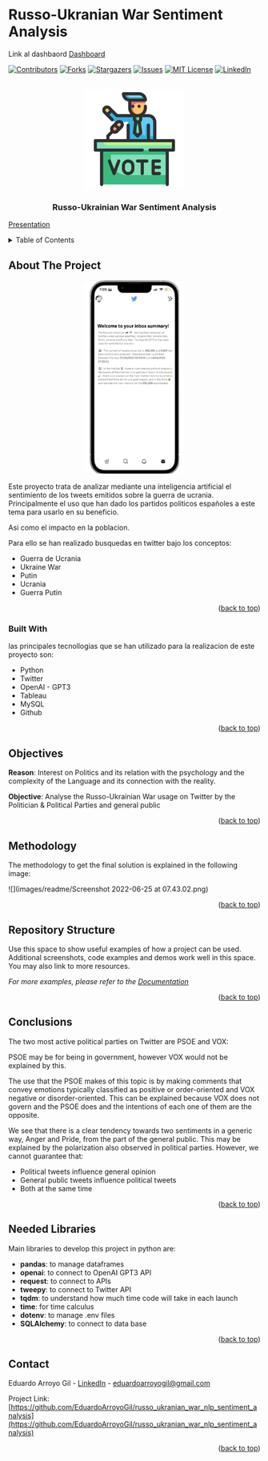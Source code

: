 # Russo-Ukranian War Sentiment Analysis

Link al dashbaord [Dashboard](https://public.tableau.com/app/profile/eduardo.arroyo.gil/viz/russo-ukranianwar-politicalsentimentanalysis/Summary?publish=yes)



<div id="top"></div>
<!--
*** Thanks for checking out the Best-README-Template. If you have a suggestion
*** that would make this better, please fork the repo and create a pull request
*** or simply open an issue with the tag "enhancement".
*** Don't forget to give the project a star!
*** Thanks again! Now go create something AMAZING! :D
-->



<!-- PROJECT SHIELDS -->
<!--
*** I'm using markdown "reference style" links for readability.
*** Reference links are enclosed in brackets [ ] instead of parentheses ( ).
*** See the bottom of this document for the declaration of the reference variables
*** for contributors-url, forks-url, etc. This is an optional, concise syntax you may use.
*** https://www.markdownguide.org/basic-syntax/#reference-style-links
-->
[![Contributors][contributors-shield]][contributors-url]
[![Forks][forks-shield]][forks-url]
[![Stargazers][stars-shield]][stars-url]
[![Issues][issues-shield]][issues-url]
[![MIT License][license-shield]][license-url]
[![LinkedIn][linkedin-shield]][linkedin-url]



<!-- PROJECT LOGO -->
<br />
<div align="center">
  <a href="https://github.com/EduardoArroyoGil/russo_ukranian_war_nlp_sentiment_analysis">
    <img src="images/readme/politician-icon.png" alt="Logo" width="200" height="200">
  </a>

  <h3 align="center">Russo-Ukrainian War Sentiment Analysis</h3>
</div>

[Presentation](https://docs.google.com/presentation/d/1fxxxqB1LBgWhg2PB84cYwxWtmVlDILNVrjqV_6a3i-Y/edit?usp=sharing)

<!-- TABLE OF CONTENTS -->
<details>
  <summary>Table of Contents</summary>
  <ol>
    <li>
      <a href="#about-the-project">About The Project</a>
      <ul>
        <li><a href="#built-with">Built With</a></li>
      </ul>
    </li>
    <li><a href="#getting-started">Objectives</a></li>
    <li><a href="#usage">Methodology</a></li>
    <li><a href="#roadmap">Repository Structure</a></li>
    <li><a href="#contributing">Conclusions</a></li>
    <li><a href="#contributing">Needed Libraries</a></li>
    <li><a href="#contributing">Contact</a></li>
  </ol>
</details>



<!-- ABOUT THE PROJECT -->
## About The Project
<div align="center">
  <a href="https://public.tableau.com/app/profile/eduardo.arroyo.gil/viz/russo-ukranianwar-politicalsentimentanalysis/Summary?publish=yes">
    <img src="images/readme/screenshot_project.png" alt="screenshot_project" width="200">
  </a>
</div>

Este proyecto trata de analizar mediante una inteligencia artificial el sentimiento 
de los tweets emitidos sobre la guerra de ucrania. Principalmente el uso que han dado
los partidos politicos españoles a este tema para usarlo en su beneficio.

Asi como el impacto en la poblacion.

Para ello se han realizado busquedas en twitter bajo los conceptos:

*  Guerra de Ucrania
* Ukraine War
* Putin
* Ucrania
* Guerra Putin

<p align="right">(<a href="#top">back to top</a>)</p>



### Built With

las principales tecnollogias que se han utilizado para la realizacion de este proyecto son:

* Python
* Twitter
* OpenAI - GPT3
* Tableau
* MySQL
* Github

<p align="right">(<a href="#top">back to top</a>)</p>

<!-- Objectives -->
## Objectives

**Reason**: Interest on Politics and its relation with the psychology and the complexity of the Language and its connection with the reality.

**Objective**: Analyse the Russo-Ukrainian War usage on Twitter by the Politician & Political Parties and general public

<p align="right">(<a href="#top">back to top</a>)</p>

<!-- Methodology -->
## Methodology

The methodology to get the final solution is explained in the following image:

![](images/readme/Screenshot 2022-06-25 at 07.43.02.png)

<p align="right">(<a href="#top">back to top</a>)</p>

<!-- Repository Structure -->
## Repository Structure

Use this space to show useful examples of how a project can be used. Additional screenshots, code examples and demos work well in this space. You may also link to more resources.

_For more examples, please refer to the [Documentation](https://example.com)_

<p align="right">(<a href="#top">back to top</a>)</p>

<!-- Conclusions -->
## Conclusions

The two most active political parties on Twitter are PSOE and VOX:

PSOE may be for being in government, however VOX would not be explained by this.

The use that the PSOE makes of this topic is by making comments that convey emotions typically classified as positive or order-oriented and VOX negative or disorder-oriented. This can be explained because VOX does not govern and the PSOE does and the intentions of each one of them are the opposite.

We see that there is a clear tendency towards two sentiments in a generic way, Anger and Pride, from the part of the general public. This may be explained by the polarization also observed in political parties. However, we cannot guarantee that:
* Political tweets influence general opinion
* General public tweets influence political tweets
* Both at the same time


<p align="right">(<a href="#top">back to top</a>)</p>


<!-- Needed Libraries -->
## Needed Libraries

Main libraries to develop this project in python are:
* **pandas**: to manage dataframes
* **openai**: to connect to OpenAI GPT3 API
* **request**: to connect to APIs
* **tweepy**: to connect to Twitter API
* **tqdm**: to understand how much time code will take in each launch
* **time**: for time calculus
* **dotenv**: to manage .env files
* **SQLAlchemy**: to connect to data base

<p align="right">(<a href="#top">back to top</a>)</p>

<!-- CONTACT -->
## Contact

Eduardo Arroyo Gil - [LinkedIn](https://www.linkedin.com/in/eduardo-arroyo/) - eduardoarroyogil@gmail.com

Project Link: [https://github.com/EduardoArroyoGil/russo_ukranian_war_nlp_sentiment_analysis](https://github.com/EduardoArroyoGil/russo_ukranian_war_nlp_sentiment_analysis)

<p align="right">(<a href="#top">back to top</a>)</p>



<!-- MARKDOWN LINKS & IMAGES -->
<!-- https://www.markdownguide.org/basic-syntax/#reference-style-links -->
[contributors-shield]: https://img.shields.io/github/contributors/EduardoArroyoGil/russo_ukranian_war_nlp_sentiment_analysis.svg?style=for-the-badge
[contributors-url]: https://github.com/EduardoArroyoGil/russo_ukranian_war_nlp_sentiment_analysis/graphs/contributors
[forks-shield]: https://img.shields.io/github/forks/EduardoArroyoGil/russo_ukranian_war_nlp_sentiment_analysis.svg?style=for-the-badge
[forks-url]: https://github.com/EduardoArroyoGil/russo_ukranian_war_nlp_sentiment_analysis/network/members
[stars-shield]: https://img.shields.io/github/stars/EduardoArroyoGil/russo_ukranian_war_nlp_sentiment_analysis.svg?style=for-the-badge
[stars-url]: https://github.com/EduardoArroyoGil/russo_ukranian_war_nlp_sentiment_analysis/stargazers
[issues-shield]: https://img.shields.io/github/issues/EduardoArroyoGil/russo_ukranian_war_nlp_sentiment_analysis.svg?style=for-the-badge
[issues-url]: https://github.com/EduardoArroyoGil/russo_ukranian_war_nlp_sentiment_analysis/issues
[license-shield]: https://img.shields.io/github/license/EduardoArroyoGil/russo_ukranian_war_nlp_sentiment_analysis.svg?style=for-the-badge
[license-url]: https://github.com/EduardoArroyoGil/russo_ukranian_war_nlp_sentiment_analysis/blob/master/LICENSE.txt
[linkedin-shield]: https://img.shields.io/badge/-LinkedIn-black.svg?style=for-the-badge&logo=linkedin&colorB=555
[linkedin-url]: https://www.linkedin.com/in/eduardo-arroyo/
[product-screenshot]: images/readme/screenshot_project.png
